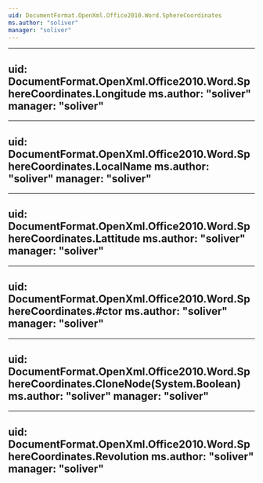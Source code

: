 ```yaml
---
uid: DocumentFormat.OpenXml.Office2010.Word.SphereCoordinates
ms.author: "soliver"
manager: "soliver"
---
```


---
uid: DocumentFormat.OpenXml.Office2010.Word.SphereCoordinates.Longitude
ms.author: "soliver"
manager: "soliver"
---

---
uid: DocumentFormat.OpenXml.Office2010.Word.SphereCoordinates.LocalName
ms.author: "soliver"
manager: "soliver"
---

---
uid: DocumentFormat.OpenXml.Office2010.Word.SphereCoordinates.Lattitude
ms.author: "soliver"
manager: "soliver"
---

---
uid: DocumentFormat.OpenXml.Office2010.Word.SphereCoordinates.#ctor
ms.author: "soliver"
manager: "soliver"
---

---
uid: DocumentFormat.OpenXml.Office2010.Word.SphereCoordinates.CloneNode(System.Boolean)
ms.author: "soliver"
manager: "soliver"
---

---
uid: DocumentFormat.OpenXml.Office2010.Word.SphereCoordinates.Revolution
ms.author: "soliver"
manager: "soliver"
---
